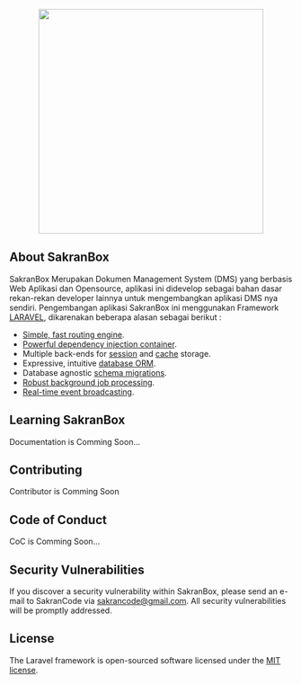 <p align="center"><a href="https://github.com/sakrancode" target="_blank"><img src="http://pinhard.co.id/sakrancode.png" width="400"></a></p>


<!-- <p align="center">
<a href="https://travis-ci.org/laravel/framework"><img src="https://travis-ci.org/laravel/framework.svg" alt="Build Status"></a>
<a href="https://packagist.org/packages/laravel/framework"><img src="https://poser.pugx.org/laravel/framework/d/total.svg" alt="Total Downloads"></a>
<a href="https://packagist.org/packages/laravel/framework"><img src="https://poser.pugx.org/laravel/framework/v/stable.svg" alt="Latest Stable Version"></a>
<a href="https://packagist.org/packages/laravel/framework"><img src="https://poser.pugx.org/laravel/framework/license.svg" alt="License"></a>
</p> -->

## About SakranBox

SakranBox Merupakan Dokumen Management System (DMS) yang berbasis Web Aplikasi dan Opensource, aplikasi ini didevelop sebagai bahan dasar rekan-rekan developer lainnya untuk mengembangkan aplikasi DMS nya sendiri. Pengembangan aplikasi SakranBox ini menggunakan Framework <a href="https://laravel.com/docs/routing">LARAVEL</a>, dikarenakan beberapa alasan sebagai berikut :

- [Simple, fast routing engine](https://laravel.com/docs/routing).
- [Powerful dependency injection container](https://laravel.com/docs/container).
- Multiple back-ends for [session](https://laravel.com/docs/session) and [cache](https://laravel.com/docs/cache) storage.
- Expressive, intuitive [database ORM](https://laravel.com/docs/eloquent).
- Database agnostic [schema migrations](https://laravel.com/docs/migrations).
- [Robust background job processing](https://laravel.com/docs/queues).
- [Real-time event broadcasting](https://laravel.com/docs/broadcasting).


## Learning SakranBox

Documentation is Comming Soon...

## Contributing

Contributor is Comming Soon

## Code of Conduct

CoC is Comming Soon...

## Security Vulnerabilities

If you discover a security vulnerability within SakranBox, please send an e-mail to SakranCode via [sakrancode@gmail.com](mailto:sakrancode@gmail.com). All security vulnerabilities will be promptly addressed.

## License

The Laravel framework is open-sourced software licensed under the [MIT license](https://opensource.org/licenses/MIT).
